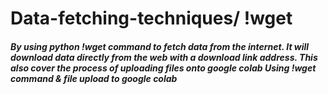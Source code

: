 # Data-fetching-techniques/ !wget
##### By using python !wget command to fetch data from the internet. It will download data directly from the web with a download link address.   This also cover the process of uploading files onto google colab Using !wget command &amp; file upload to google colab
